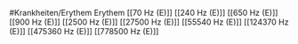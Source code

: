 #Krankheiten/Erythem
Erythem
[[70 Hz (E)]]
[[240 Hz (E)]]
[[650 Hz (E)]]
[[900 Hz (E)]]
[[2500 Hz (E)]]
[[27500 Hz (E)]]
[[55540 Hz (E)]]
[[124370 Hz (E)]]
[[475360 Hz (E)]]
[[778500 Hz (E)]]